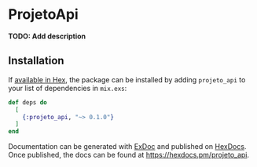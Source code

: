 # ProjetoApi

**TODO: Add description**

## Installation

If [available in Hex](https://hex.pm/docs/publish), the package can be installed
by adding `projeto_api` to your list of dependencies in `mix.exs`:

```elixir
def deps do
  [
    {:projeto_api, "~> 0.1.0"}
  ]
end
```

Documentation can be generated with [ExDoc](https://github.com/elixir-lang/ex_doc)
and published on [HexDocs](https://hexdocs.pm). Once published, the docs can
be found at <https://hexdocs.pm/projeto_api>.

